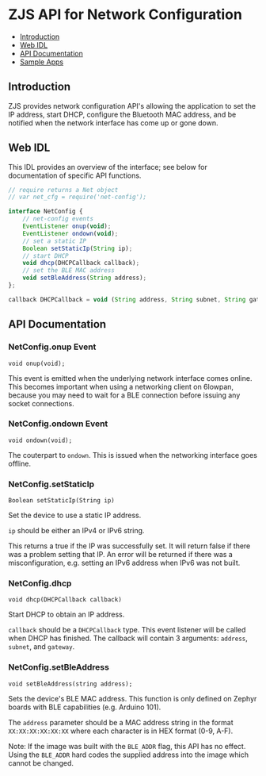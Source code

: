 ZJS API for Network Configuration
==================

* [Introduction](#introduction)
* [Web IDL](#web-idl)
* [API Documentation](#api-documentation)
* [Sample Apps](#sample-apps)

Introduction
------------
ZJS provides network configuration API's allowing the application to set the
IP address, start DHCP, configure the Bluetooth MAC address, and be notified
when the network interface has come up or gone down.

Web IDL
-------
This IDL provides an overview of the interface; see below for documentation of
specific API functions.

```javascript
// require returns a Net object
// var net_cfg = require('net-config');

interface NetConfig {
    // net-config events
    EventListener onup(void);
    EventListener ondown(void);
    // set a static IP
    Boolean setStaticIp(String ip);
    // start DHCP
    void dhcp(DHCPCallback callback);
    // set the BLE MAC address
    void setBleAddress(String address);
};

callback DHCPCallback = void (String address, String subnet, String gateway);
```

API Documentation
-----------------
### NetConfig.onup Event
`void onup(void);`

This event is emitted when the underlying network interface comes online. This
becomes important when using a networking client on 6lowpan, because you may
need to wait for a BLE connection before issuing any socket connections.

### NetConfig.ondown Event
`void ondown(void);`

The couterpart to `ondown`. This is issued when the networking interface goes
offline.

### NetConfig.setStaticIp
`Boolean setStaticIp(String ip)`

Set the device to use a static IP address.

`ip` should be either an IPv4 or IPv6 string.

This returns a true if the IP was successfully set. It will return false if
there was a problem setting that IP. An error will be returned if there was
a misconfiguration, e.g. setting an IPv6 address when IPv6 was not built.

### NetConfig.dhcp
`void dhcp(DHCPCallback callback)`

Start DHCP to obtain an IP address.

`callback` should be a `DHCPCallback` type. This event listener will be called
when DHCP has finished. The callback will contain 3 arguments: `address`,
`subnet`, and `gateway`.

### NetConfig.setBleAddress
`void setBleAddress(string address);`

Sets the device's BLE MAC address. This function is only defined on
Zephyr boards with BLE capabilities (e.g. Arduino 101).

The `address` parameter should be a MAC address string in the format
`XX:XX:XX:XX:XX:XX` where each character is in HEX format (0-9, A-F).

Note: If the image was built with the `BLE_ADDR` flag, this API has
no effect. Using the `BLE_ADDR` hard codes the supplied address into
the image which cannot be changed.
